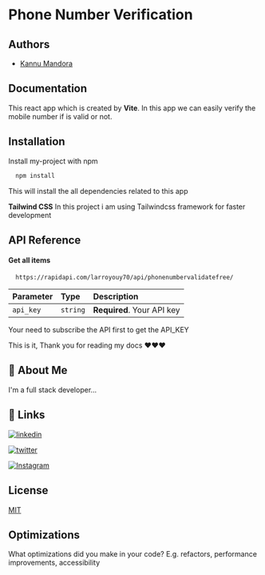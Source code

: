 
# Phone Number Verification




## Authors

- [Kannu Mandora](https://www.github.com/Kannu-Mandora)



## Documentation

This react app which is created by **Vite**.
In this app we can easily verify the mobile number if is valid or not.
 


## Installation

Install my-project with npm

```bash
  npm install 
```
This will install the all dependencies related to this app 

 **Tailwind CSS**
 In this project i am using Tailwindcss framework for faster development

 
    
## API Reference

#### Get all items

```http
  https://rapidapi.com/larroyouy70/api/phonenumbervalidatefree/
```

| Parameter | Type     | Description                |
| :-------- | :------- | :------------------------- |
| `api_key` | `string` | **Required**. Your API key |

Your need to subscribe the API first to get the API_KEY

This is it, Thank you for reading my docs ❤️❤️❤️
## 🚀 About Me
I'm a full stack developer...


## 🔗 Links
[![linkedin](https://img.shields.io/badge/linkedin-0A66C2?style=for-the-badge&logo=linkedin&logoColor=white)](https://www.linkedin.com/in/kannu-mandora-3132b1214/)

[![twitter](https://img.shields.io/badge/twitter-1DA1F2?style=for-the-badge&logo=twitter&logoColor=white)](https://twitter.com/KannuMandora)

[![Instagram](https://img.shields.io/badge/instagram-f500a3?style=for-the-badge&logo=instagram&logoColor=white)](https://twitter.com/KannuMandora)


## License

[MIT](https://choosealicense.com/licenses/mit/)


## Optimizations

What optimizations did you make in your code? E.g. refactors, performance improvements, accessibility

